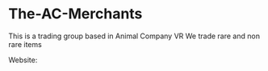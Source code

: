 # The-AC-Merchants
This is a trading group based in Animal Company VR
We trade rare and non rare items

Website: 
